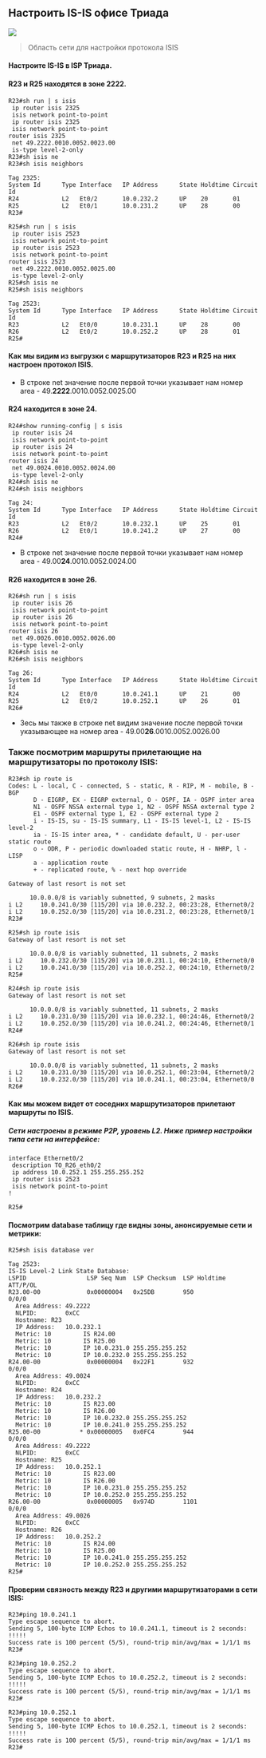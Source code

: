 ## Настроить IS-IS офисе Триада
![](https://github.com/Ram170107/Otus_practice_ARR/blob/ac46155ea26409ecd94684ed0a846d6fb9ae19c4/labs/lab_7/isis.png)
> Область сети для настройки протокола ISIS

#### Настроите IS-IS в ISP Триада.
#### R23 и R25 находятся в зоне 2222.

```
R23#sh run | s isis
 ip router isis 2325
 isis network point-to-point 
 ip router isis 2325
 isis network point-to-point 
router isis 2325
 net 49.2222.0010.0052.0023.00
 is-type level-2-only
R23#sh isis ne
R23#sh isis neighbors 

Tag 2325:
System Id      Type Interface   IP Address      State Holdtime Circuit Id
R24            L2   Et0/2       10.0.232.2      UP    20       01
R25            L2   Et0/1       10.0.231.2      UP    28       00
R23#

```

```
R25#sh run | s isis
 ip router isis 2523
 isis network point-to-point 
 ip router isis 2523
 isis network point-to-point 
router isis 2523
 net 49.2222.0010.0052.0025.00
 is-type level-2-only
R25#sh isis ne
R25#sh isis neighbors 

Tag 2523:
System Id      Type Interface   IP Address      State Holdtime Circuit Id
R23            L2   Et0/0       10.0.231.1      UP    28       00
R26            L2   Et0/2       10.0.252.2      UP    28       01
R25#

```
#### Как мы видим из выгрузки с маршрутизаторов R23 и R25 на них настроен протокол ISIS.
- В строке net значение после первой точки указывает нам номер area - 49.**2222**.0010.0052.0025.00
#### R24 находится в зоне 24.
```
R24#show running-config | s isis
 ip router isis 24
 isis network point-to-point 
 ip router isis 24
 isis network point-to-point 
router isis 24
 net 49.0024.0010.0052.0024.00
 is-type level-2-only
R24#sh isis ne
R24#sh isis neighbors 

Tag 24:
System Id      Type Interface   IP Address      State Holdtime Circuit Id
R23            L2   Et0/2       10.0.232.1      UP    25       01
R26            L2   Et0/1       10.0.241.2      UP    27       00
R24#

```
- В строке net значение после первой точки указывает нам номер area - 49.00**24**.0010.0052.0024.00
#### R26 находится в зоне 26.
```
R26#sh run | s isis
 ip router isis 26
 isis network point-to-point 
 ip router isis 26
 isis network point-to-point 
router isis 26
 net 49.0026.0010.0052.0026.00
 is-type level-2-only
R26#sh isis ne
R26#sh isis neighbors 

Tag 26:
System Id      Type Interface   IP Address      State Holdtime Circuit Id
R24            L2   Et0/0       10.0.241.1      UP    21       00
R25            L2   Et0/2       10.0.252.1      UP    26       01
R26#

```
- Зесь мы также в строке net видим значение после первой точки указывающее на номер area - 49.00**26**.0010.0052.0026.00

### Также посмотрим маршруты прилетающие на маршрутизаторы по протоколу ISIS:

```
R23#sh ip route is  
Codes: L - local, C - connected, S - static, R - RIP, M - mobile, B - BGP
       D - EIGRP, EX - EIGRP external, O - OSPF, IA - OSPF inter area 
       N1 - OSPF NSSA external type 1, N2 - OSPF NSSA external type 2
       E1 - OSPF external type 1, E2 - OSPF external type 2
       i - IS-IS, su - IS-IS summary, L1 - IS-IS level-1, L2 - IS-IS level-2
       ia - IS-IS inter area, * - candidate default, U - per-user static route
       o - ODR, P - periodic downloaded static route, H - NHRP, l - LISP
       a - application route
       + - replicated route, % - next hop override

Gateway of last resort is not set

      10.0.0.0/8 is variably subnetted, 9 subnets, 2 masks
i L2     10.0.241.0/30 [115/20] via 10.0.232.2, 00:23:28, Ethernet0/2
i L2     10.0.252.0/30 [115/20] via 10.0.231.2, 00:23:28, Ethernet0/1
R23#

```

``` 
R25#sh ip route isis
Gateway of last resort is not set

      10.0.0.0/8 is variably subnetted, 11 subnets, 2 masks
i L2     10.0.232.0/30 [115/20] via 10.0.231.1, 00:24:10, Ethernet0/0
i L2     10.0.241.0/30 [115/20] via 10.0.252.2, 00:24:10, Ethernet0/2
R25#

```

```
R24#sh ip route isis
Gateway of last resort is not set

      10.0.0.0/8 is variably subnetted, 11 subnets, 2 masks
i L2     10.0.231.0/30 [115/20] via 10.0.232.1, 00:24:46, Ethernet0/2
i L2     10.0.252.0/30 [115/20] via 10.0.241.2, 00:24:46, Ethernet0/1
R24#

```

```
R26#sh ip route isis
Gateway of last resort is not set

      10.0.0.0/8 is variably subnetted, 11 subnets, 2 masks
i L2     10.0.231.0/30 [115/20] via 10.0.252.1, 00:23:04, Ethernet0/2
i L2     10.0.232.0/30 [115/20] via 10.0.241.1, 00:23:04, Ethernet0/0
R26#

```

#### Как мы можем видет от соседних маршрутизаторов прилетают маршруты по ISIS.
##### Сети настроены в режиме P2P, уровень L2. Ниже пример настройки типа сети на интерфейсе:

```
interface Ethernet0/2
 description TO_R26_eth0/2
 ip address 10.0.252.1 255.255.255.252
 ip router isis 2523
 isis network point-to-point 
!         
          
R25#
```
#### Посмотрим database таблицу где видны зоны, анонсируемые сети и метрики:
```
R25#sh isis database ver

Tag 2523:
IS-IS Level-2 Link State Database:
LSPID                 LSP Seq Num  LSP Checksum  LSP Holdtime      ATT/P/OL
R23.00-00             0x00000004   0x25DB        950               0/0/0
  Area Address: 49.2222
  NLPID:        0xCC 
  Hostname: R23
  IP Address:   10.0.232.1
  Metric: 10         IS R24.00
  Metric: 10         IS R25.00
  Metric: 10         IP 10.0.231.0 255.255.255.252
  Metric: 10         IP 10.0.232.0 255.255.255.252
R24.00-00             0x00000004   0x22F1        932               0/0/0
  Area Address: 49.0024
  NLPID:        0xCC 
  Hostname: R24
  IP Address:   10.0.232.2
  Metric: 10         IS R23.00
  Metric: 10         IS R26.00
  Metric: 10         IP 10.0.232.0 255.255.255.252
  Metric: 10         IP 10.0.241.0 255.255.255.252
R25.00-00           * 0x00000005   0x0FC4        944               0/0/0
  Area Address: 49.2222
  NLPID:        0xCC 
  Hostname: R25
  IP Address:   10.0.252.1
  Metric: 10         IS R23.00
  Metric: 10         IS R26.00
  Metric: 10         IP 10.0.231.0 255.255.255.252
  Metric: 10         IP 10.0.252.0 255.255.255.252
R26.00-00             0x00000005   0x974D        1101              0/0/0
  Area Address: 49.0026
  NLPID:        0xCC 
  Hostname: R26
  IP Address:   10.0.252.2
  Metric: 10         IS R24.00
  Metric: 10         IS R25.00
  Metric: 10         IP 10.0.241.0 255.255.255.252
  Metric: 10         IP 10.0.252.0 255.255.255.252
R25#

```

#### Проверим связность между R23 и другими маршрутизаторами в сети ISIS:

```
R23#ping 10.0.241.1
Type escape sequence to abort.
Sending 5, 100-byte ICMP Echos to 10.0.241.1, timeout is 2 seconds:
!!!!!
Success rate is 100 percent (5/5), round-trip min/avg/max = 1/1/1 ms
R23#

```
```
R23#ping 10.0.252.2
Type escape sequence to abort.
Sending 5, 100-byte ICMP Echos to 10.0.252.2, timeout is 2 seconds:
!!!!!
Success rate is 100 percent (5/5), round-trip min/avg/max = 1/1/1 ms
R23#

```
```
R23#ping 10.0.252.1
Type escape sequence to abort.
Sending 5, 100-byte ICMP Echos to 10.0.252.1, timeout is 2 seconds:
!!!!!
Success rate is 100 percent (5/5), round-trip min/avg/max = 1/1/1 ms
R23#

```
